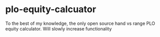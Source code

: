 # plo-equity-calcuator
To the best of my knowledge, the only open source hand vs range PLO equity calculator. Will slowly increase functionality 
